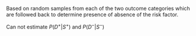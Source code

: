 Based on random samples from each of the two outcome categories which are followed back to determine presence of absence of the risk factor.

Can not estimate $P(D^+|S^+)$ and $P(D^-|S^-)$
